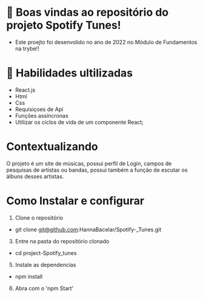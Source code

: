   
  #  📝 Boas vindas ao repositório do projeto Spotify Tunes!

- Este proejto foi desenvolido no ano de 2022 no Módulo de Fundamentos na trybe!!

# 🚦 Habilidades ultilizadas 
- React.js
- Html 
- Css
- Requisiçoes de Api 
- Funções assíncronas
- Utilizar os ciclos de vida de um componente React;

# Contextualizando
O projeto é um site de músicas, possui perfil de Login, campos de pesquisas de artistas ou bandas, possui também a função de escutar os álbuns desses artistas.
# Como Instalar  e configurar 
  1. Clone o repositório
  - git  clone git@github.com:HannaBacelar/Spotify-_Tunes.git
  3. Entre na pasta do repositório clonado
  - cd project-Spotify_tunes
  5. Instale as dependencias 
   - npm install 
  6. Abra com o 'npm Start'
